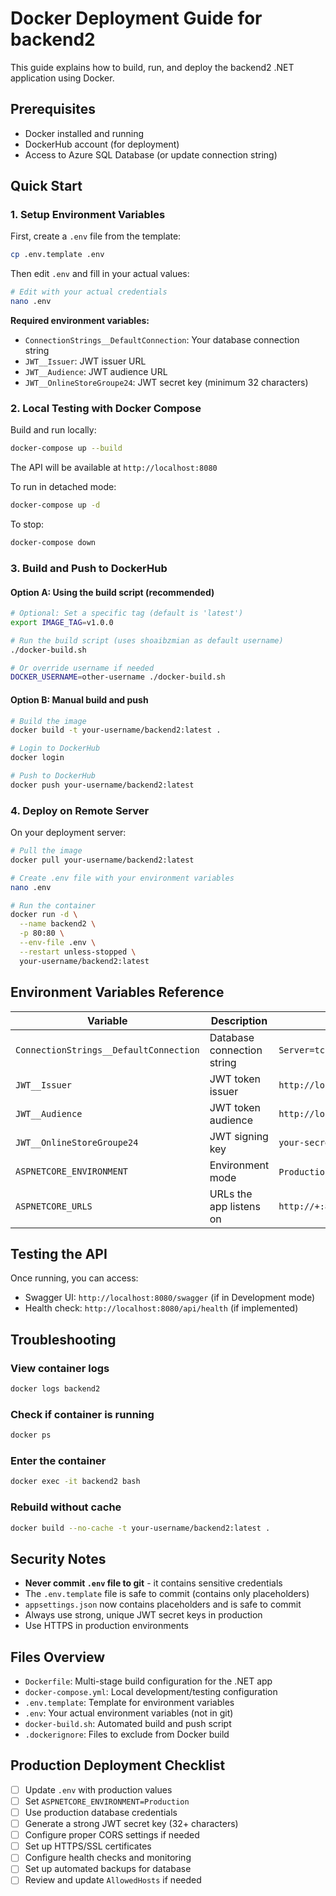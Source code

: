 # Docker Deployment Guide for backend2

This guide explains how to build, run, and deploy the backend2 .NET application using Docker.

## Prerequisites

- Docker installed and running
- DockerHub account (for deployment)
- Access to Azure SQL Database (or update connection string)

## Quick Start

### 1. Setup Environment Variables

First, create a `.env` file from the template:

```bash
cp .env.template .env
```

Then edit `.env` and fill in your actual values:

```bash
# Edit with your actual credentials
nano .env
```

**Required environment variables:**
- `ConnectionStrings__DefaultConnection`: Your database connection string
- `JWT__Issuer`: JWT issuer URL
- `JWT__Audience`: JWT audience URL
- `JWT__OnlineStoreGroupe24`: JWT secret key (minimum 32 characters)

### 2. Local Testing with Docker Compose

Build and run locally:

```bash
docker-compose up --build
```

The API will be available at `http://localhost:8080`

To run in detached mode:

```bash
docker-compose up -d
```

To stop:

```bash
docker-compose down
```

### 3. Build and Push to DockerHub

#### Option A: Using the build script (recommended)

```bash
# Optional: Set a specific tag (default is 'latest')
export IMAGE_TAG=v1.0.0

# Run the build script (uses shoaibzmian as default username)
./docker-build.sh

# Or override username if needed
DOCKER_USERNAME=other-username ./docker-build.sh
```

#### Option B: Manual build and push

```bash
# Build the image
docker build -t your-username/backend2:latest .

# Login to DockerHub
docker login

# Push to DockerHub
docker push your-username/backend2:latest
```

### 4. Deploy on Remote Server

On your deployment server:

```bash
# Pull the image
docker pull your-username/backend2:latest

# Create .env file with your environment variables
nano .env

# Run the container
docker run -d \
  --name backend2 \
  -p 80:80 \
  --env-file .env \
  --restart unless-stopped \
  your-username/backend2:latest
```

## Environment Variables Reference

| Variable | Description | Example |
|----------|-------------|---------|
| `ConnectionStrings__DefaultConnection` | Database connection string | `Server=tcp:server.database.windows.net,1433;...` |
| `JWT__Issuer` | JWT token issuer | `http://localhost:5259` |
| `JWT__Audience` | JWT token audience | `http://localhost:5259` |
| `JWT__OnlineStoreGroupe24` | JWT signing key | `your-secret-key-32-chars-long` |
| `ASPNETCORE_ENVIRONMENT` | Environment mode | `Production` or `Development` |
| `ASPNETCORE_URLS` | URLs the app listens on | `http://+:80` |

## Testing the API

Once running, you can access:
- Swagger UI: `http://localhost:8080/swagger` (if in Development mode)
- Health check: `http://localhost:8080/api/health` (if implemented)

## Troubleshooting

### View container logs
```bash
docker logs backend2
```

### Check if container is running
```bash
docker ps
```

### Enter the container
```bash
docker exec -it backend2 bash
```

### Rebuild without cache
```bash
docker build --no-cache -t your-username/backend2:latest .
```

## Security Notes

- **Never commit `.env` file to git** - it contains sensitive credentials
- The `.env.template` file is safe to commit (contains only placeholders)
- `appsettings.json` now contains placeholders and is safe to commit
- Always use strong, unique JWT secret keys in production
- Use HTTPS in production environments

## Files Overview

- `Dockerfile`: Multi-stage build configuration for the .NET app
- `docker-compose.yml`: Local development/testing configuration
- `.env.template`: Template for environment variables
- `.env`: Your actual environment variables (not in git)
- `docker-build.sh`: Automated build and push script
- `.dockerignore`: Files to exclude from Docker build

## Production Deployment Checklist

- [ ] Update `.env` with production values
- [ ] Set `ASPNETCORE_ENVIRONMENT=Production`
- [ ] Use production database credentials
- [ ] Generate a strong JWT secret key (32+ characters)
- [ ] Configure proper CORS settings if needed
- [ ] Set up HTTPS/SSL certificates
- [ ] Configure health checks and monitoring
- [ ] Set up automated backups for database
- [ ] Review and update `AllowedHosts` if needed
